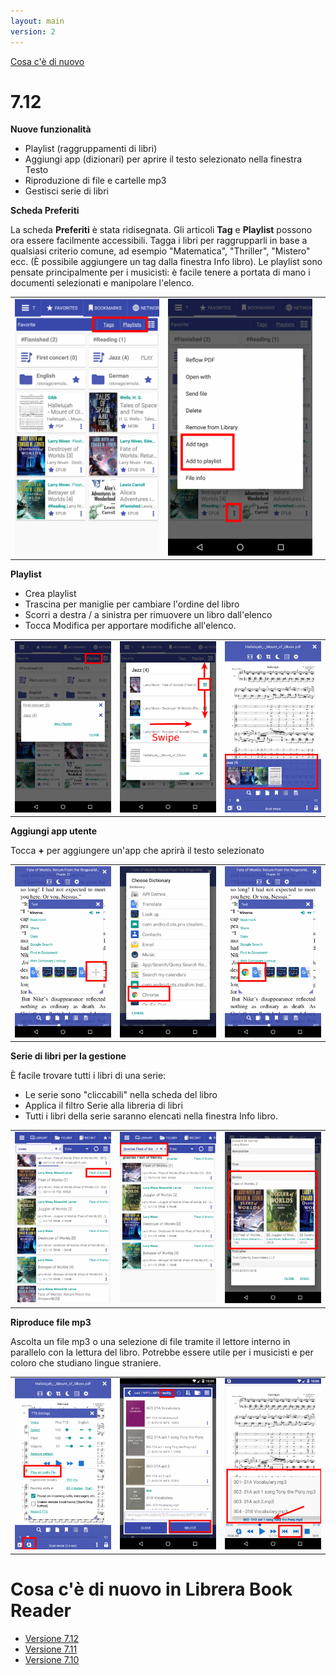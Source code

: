 ```yaml
---
layout: main
version: 2
---
```

[Cosa c'è di nuovo](/wiki/what-is-new/it)

# 7.12

**Nuove funzionalità**

* Playlist (raggruppamenti di libri)
* Aggiungi app (dizionari) per aprire il testo selezionato nella finestra Testo
* Riproduzione di file e cartelle mp3
* Gestisci serie di libri



**Scheda Preferiti**

La scheda **Preferiti** è stata ridisegnata. Gli articoli **Tag** e **Playlist** possono ora essere facilmente accessibili.
Tagga i libri per raggrupparli in base a qualsiasi criterio comune, ad esempio &quot;Matematica&quot;, &quot;Thriller&quot;, &quot;Mistero&quot; ecc. (È possibile aggiungere un tag dalla finestra Info libro).
Le playlist sono pensate principalmente per i musicisti: è facile tenere a portata di mano i documenti selezionati e manipolare l'elenco.


||||
|-|-|-|
|![](1.png)|![](2.png)||

**Playlist**

* Crea playlist
* Trascina per maniglie per cambiare l'ordine del libro
* Scorri a destra / a sinistra per rimuovere un libro dall'elenco
* Tocca Modifica per apportare modifiche all'elenco.

||||
|-|-|-|
|![](4.png)|![](5.png)|![](6.png)|

**Aggiungi app utente**

Tocca **+** per aggiungere un'app che aprirà il testo selezionato

||||
|-|-|-|
|![](7.png)|![](8.png)|![](9.png)|

**Serie di libri per la gestione**

È facile trovare tutti i libri di una serie:

* Le serie sono &quot;cliccabili&quot; nella scheda del libro
* Applica il filtro Serie alla libreria di libri
* Tutti i libri della serie saranno elencati nella finestra Info libro.

||||
|-|-|-|
|![](10.png)|![](11.png)|![](12.png)|

**Riproduce file mp3**

Ascolta un file mp3 o una selezione di file tramite il lettore interno in parallelo con la lettura del libro.
Potrebbe essere utile per i musicisti e per coloro che studiano lingue straniere.

||||
|-|-|-|
|![](13.png)|![](14.png)|![](15.png)|



# Cosa c'è di nuovo in Librera Book Reader

* [Versione 7.12](/wiki/what-is-new/7.12/it)
* [Versione 7.11](/wiki/what-is-new/7.11/it)
* [Versione 7.10](/wiki/what-is-new/7.10/it)
